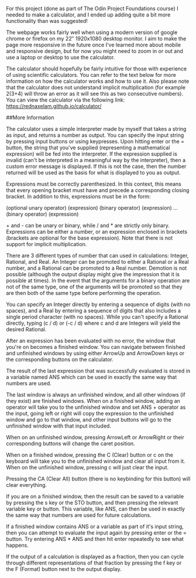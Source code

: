 For this project (done as part of The Odin Project Foundations course) I needed to make a calculator, and I ended up adding quite a bit more functionality than was suggested!

The webpage works fairly well when using a modern version of google chrome or firefox on my 22″ 1920x1080 desktop monitor. I aim to make the page more responsive in the future once I've learned more about mobile and responsive design, but for now you might need to zoom in or out and use a laptop or desktop to use the calculator. 

The calculator should hopefully be fairly intuitive for those with experience of using scientific calculators. You can refer to the text below for more information on how the calculator works and how to use it. Also please note that the calculator does not understand implicit multiplication (for example 2(3+4) will throw an error as it will see this as two consecutive numbers). You can view the calculator via the following link: https://rednaxelam.github.io/calculator/

##More Information

The calculator uses a simple interpreter made by myself that takes a string as input, and returns a number as output. You can specify the input string by pressing input buttons or using keypresses. Upon hitting enter or the = button, the string that you've supplied (representing a mathematical expression) will be fed into the interpreter. If the expression supplied is invalid (can't be interpreted in a meaningful way by the interpreter), then a custom error message is displayed. If this is not the case, then the number returned will be used as the basis for what is displayed to you as output.

Expressions must be correctly parenthesized. In this context, this means that every opening bracket must have and precede a corresponding closing bracket. In addition to this, expressions must be in the form:

(optional unary operator) (expression) (binary operator) (expression) ... (binary operator) (expression)

\+ and - can be unary or binary, while / and * are strictly only binary. Expressions can be either a number, or an expression enclosed in brackets (brackets are optional for the base expression). Note that there is not support for implicit multiplication.

There are 3 different types of number that can used in calculations: Integer, Rational, and Real. An Integer can be promoted to either a Rational or a Real number, and a Rational can be promoted to a Real number. Demotion is not possible (although the output display might give the impression that it is possible at times). In the event that the arguments for a binary operation are not of the same type, one of the arguments will be promoted so that they are then both of the same type before performing the operation. 

You can specify an Integer directly by entering a sequence of digits (with no spaces), and a Real by entering a sequence of digits that also includes a single period character (with no spaces). While you can't specify a Rational directly, typing (c / d) or (-c / d) where c and d are Integers will yield the desired Rational.

After an expression has been evaluated with no error, the window that you're on becomes a finished window. You can navigate between finished and unfinished windows by using either ArrowUp and ArrowDown keys or the corresponding buttons on the calculator. 

The result of the last expression that was successfully evaluated is stored in a variable named ANS which can be used in exactly the same way that numbers are used.

The last window is always an unfinished window, and all other windows (if they exist) are finished windows. When on a finished window, adding an operator will take you to the unfinished window and set ANS + operator as the input, going left or right will copy the expression to the unfinished window and go to that window, and other input buttons will go to the unfinished window with that input included.

When on an unfinished window, pressing ArrowLeft or ArrowRight or their corresponding buttons will change the caret position.

When on a finished window, pressing the C (Clear) button or c on the keyboard will take you to the unfinished window and clear all input from it. When on the unfinished window, pressing c will just clear the input.

Pressing the CA (Clear All) button (there is no keybinding for this button) will clear everything.

If you are on a finished window, then the result can be saved to a variable by pressing the s key or the STO button, and then pressing the relevant variable key or button. This variable, like ANS, can then be used in exactly the same way that numbers are used for future calculations.

If a finished window contains ANS or a variable as part of it's input string, then you can attempt to evaluate the input again by pressing enter or the = button. Try entering ANS * ANS and then hit enter repeatedly to see what happens.

If the output of a calculation is displayed as a fraction, then you can cycle through different representations of that fraction by pressing the f key or the F (Format) button next to the output display.

